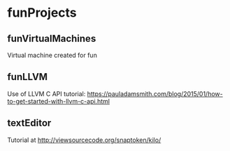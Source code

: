 # funProjects
## funVirtualMachines
Virtual machine created for fun

## funLLVM
Use of LLVM C API tutorial: https://pauladamsmith.com/blog/2015/01/how-to-get-started-with-llvm-c-api.html

## textEditor
Tutorial at http://viewsourcecode.org/snaptoken/kilo/
